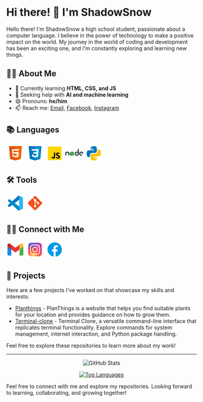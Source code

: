 # Hi there! 👋 I'm ShadowSnow
Hello there! I'm ShadowSnow a high school student, passionate about a computer language. I believe in the power of technology to make a positive impact on the world. My journey in the world of coding and development has been an exciting one, and I'm constantly exploring and learning new things.

## 👨‍💻 About Me
- 🌱 Currently learning **HTML, CSS, and JS**
- 🤔 Seeking help with **AI and machine learning**
- 😄 Pronouns: **he/him**
- 📫 Reach me: [Email](mailto:9164kko@gmail.com), [Facebook](https://www.facebook.com/ShadowWSsnow), [Instagram](https://www.instagram.com/shadoww_ssnow/)

## 📚 Languages
![HTML logo](https://github.com/donut9164/donut9164/blob/main/html.png)
![CSS logo](https://github.com/donut9164/donut9164/blob/main/css.png)
![JS logo](https://github.com/donut9164/donut9164/blob/main/js.png)
![Nodejs](https://github.com/donut9164/donut9164/blob/main/nodejs.png)
![Python logo](https://github.com/donut9164/donut9164/blob/main/python.png)


## 🛠 Tools
![VSCode logo](https://github.com/donut9164/donut9164/blob/main/vscode.png)
![Git](https://github.com/donut9164/donut9164/blob/main/git.png)

## 🤝🏻 Connect with Me
[![Gmail](https://github.com/donut9164/donut9164/blob/main/gmail.png)](mailto:9164kko@gmail.com)
[![Instagram](https://github.com/donut9164/donut9164/blob/main/instagram.png)](https://www.instagram.com/shadoww_ssnow/)
[![Facebook](https://github.com/donut9164/donut9164/blob/main/facebook.png)](https://www.facebook.com/ShadowWSsnow)

## 🚀 Projects
Here are a few projects I've worked on that showcase my skills and interests:

- [Planthings](https://github.com/donut9164/Planthings) - PlanThings is a website that helps you find suitable plants for your location and provides guidance on how to grow them.
- [Terminal-clone](https://github.com/donut9164/Terminal-clone) - Terminal Clone, a versatile command-line interface that replicates terminal functionality. Explore commands for system management, internet interaction, and Python package handling.

Feel free to explore these repositories to learn more about my work!

---

<div align="center">
  
![GitHub Stats](https://github-readme-stats.vercel.app/api?username=ShadowSnow&show_icons=true&count_private=true&theme=dark)

[![Top Languages](https://github-readme-stats.vercel.app/api/top-langs/?username=ShadowSnow&layout=compact&theme=dark)](https://github.com/ShadowSnow)
  
</div>

Feel free to connect with me and explore my repositories. Looking forward to learning, collaborating, and growing together!
